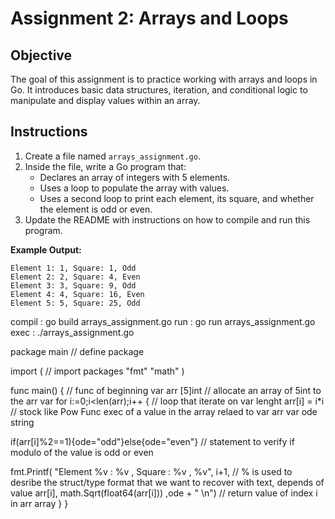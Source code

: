 # Assignment 2: Arrays and Loops

## Objective

The goal of this assignment is to practice working with arrays and loops in Go. It introduces basic 
data structures, iteration, and conditional logic to manipulate and display values within an array.

## Instructions

1. Create a file named `arrays_assignment.go`.
2. Inside the file, write a Go program that:
   - Declares an array of integers with 5 elements.
   - Uses a loop to populate the array with values.
   - Uses a second loop to print each element, its square, and whether the element is odd or even.
3. Update the README with instructions on how to compile and run this program.

**Example Output:**

```
Element 1: 1, Square: 1, Odd
Element 2: 2, Square: 4, Even
Element 3: 3, Square: 9, Odd
Element 4: 4, Square: 16, Even
Element 5: 5, Square: 25, Odd
```

compil : go build arrays_assignment.go
run : go run arrays_assignment.go
exec : ./arrays_assignment.go


package main // define package

import ( // import packages
	"fmt"
	"math"
)

func main() { // func of beginning
var arr [5]int // allocate an array of 5int to the arr var
for i:=0;i<len(arr);i++ { // loop that iterate on var lenght
arr[i] = i*i // stock like Pow Func exec of a value in the array relaed to var arr
var ode string  

if(arr[i]%2==1){ode="odd"}else{ode="even"} // statement to verify if modulo of the value  is odd or 
even

fmt.Printf(
"Element %v : %v , Square : %v , %v", i+1, // % is used to desribe the struct/type format that we want 
to recover with text, depends of  value
arr[i], math.Sqrt(float64(arr[i])) ,ode + " \n") // return value of index i in arr array
}
}


